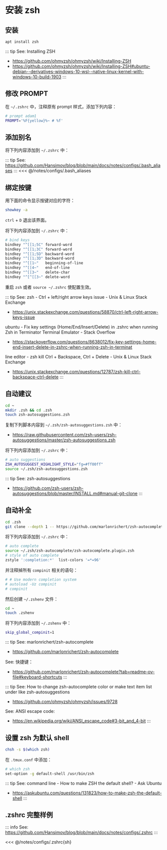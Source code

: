 # 安装 zsh

## 安装

```sh
apt install zsh
```

::: tip See: Installing ZSH
- https://github.com/ohmyzsh/ohmyzsh/wiki/Installing-ZSH
- https://github.com/ohmyzsh/ohmyzsh/wiki/Installing-ZSH#ubuntu-debian--derivatives-windows-10-wsl--native-linux-kernel-with-windows-10-build-1903
:::

## 修改 PROMPT

在 `~/.zshrc` 中，注释原有 prompt 样式，添加下列内容：

```sh
# prompt adam1
PROMPT='%F{yellow}%~ # %f'
```

## 添加别名

将下列内容添加到 `~/.zshrc` 中：

::: tip See: https://github.com/Hansimov/blog/blob/main/docs/notes/configs/.bash_aliases
:::
<<< @/notes/configs/.bash_aliases

## 绑定按键
用下面的命令显示按键对应的字符：

```sh
showkey -a
```

`ctrl` + `D` 退出该界面。

将下列内容添加到 `~/.zshrc` 中：

```sh
# bind keys
bindkey "^[[1;5C" forward-word
bindkey "^[[1;3C" forward-word
bindkey "^[[1;5D" backward-word
bindkey "^[[1;3D" backward-word
bindkey "^[[1~"   beginning-of-line
bindkey "^[[4~"   end-of-line
bindkey "^[[3~"   delete-char
bindkey "^[^[[3~" delete-word
```

重启 `zsh` 或者 `source ~/.zshrc` 使配置生效。

::: tip See: zsh - Ctrl + left/right arrow keys issue - Unix & Linux Stack Exchange
* https://unix.stackexchange.com/questions/58870/ctrl-left-right-arrow-keys-issue

ubuntu - Fix key settings (Home/End/Insert/Delete) in .zshrc when running Zsh in Terminator Terminal Emulator - Stack Overflow
* https://stackoverflow.com/questions/8638012/fix-key-settings-home-end-insert-delete-in-zshrc-when-running-zsh-in-terminat

line editor - zsh kill Ctrl + Backspace, Ctrl + Delete - Unix & Linux Stack Exchange
* https://unix.stackexchange.com/questions/12787/zsh-kill-ctrl-backspace-ctrl-delete
:::

## 自动建议

```sh
cd ~
mkdir .zsh && cd .zsh
touch zsh-autosuggestions.zsh
```

复制下列脚本内容到 `~/.zsh/zsh-autosuggestions.zsh` 中：

- https://raw.githubusercontent.com/zsh-users/zsh-autosuggestions/master/zsh-autosuggestions.zsh


将下列内容添加到 `~/.zshrc` 中：

```sh
# auto suggestions
ZSH_AUTOSUGGEST_HIGHLIGHT_STYLE="fg=#ff00ff"
source ~/.zsh/zsh-autosuggestions.zsh
```

::: tip See: zsh-autosuggestions
- https://github.com/zsh-users/zsh-autosuggestions/blob/master/INSTALL.md#manual-git-clone
:::


## 自动补全

```sh
cd .zsh
git clone --depth 1 -- https://github.com/marlonrichert/zsh-autocomplete.git
```

将下列内容添加到 `~/.zshrc` 中：

```sh
# auto complete
source ~/.zsh/zsh-autocomplete/zsh-autocomplete.plugin.zsh
# style of auto complete
zstyle ':completion:*'  list-colors '=*=96'
```

并注释掉所有 `compinit` 相关的语句：

```sh
# # Use modern completion system
# autoload -Uz compinit
# compinit
```

然后创建 `~/.zshenv` 文件：

```sh
cd ~
touch .zshenv
```

将下列内容添加到 `~/.zshenv` 中：

```sh
skip_global_compinit=1
```

::: tip See: marlonrichert/zsh-autocomplete
* https://github.com/marlonrichert/zsh-autocomplete

See: 快捷键：
* https://github.com/marlonrichert/zsh-autocomplete?tab=readme-ov-file#keyboard-shortcuts
:::

::: tip See: How to change zsh-autocomplete color or make text item list under like zsh-autosuggestions
- https://github.com/ohmyzsh/ohmyzsh/issues/9728

See: ANSI escape code:
- https://en.wikipedia.org/wiki/ANSI_escape_code#3-bit_and_4-bit
:::


## 设置 zsh 为默认 shell

```sh
chsh -s $(which zsh)
```

在 `.tmux.conf` 中添加：

```sh
# which zsh
set-option -g default-shell /usr/bin/zsh
```

::: tip See: command line - How to make ZSH the default shell? - Ask Ubuntu
- https://askubuntu.com/questions/131823/how-to-make-zsh-the-default-shell
:::

## .zshrc 完整样例

::: info See: https://github.com/Hansimov/blog/blob/main/docs/notes/configs/.zshrc
:::

<<< @/notes/configs/.zshrc{sh}

